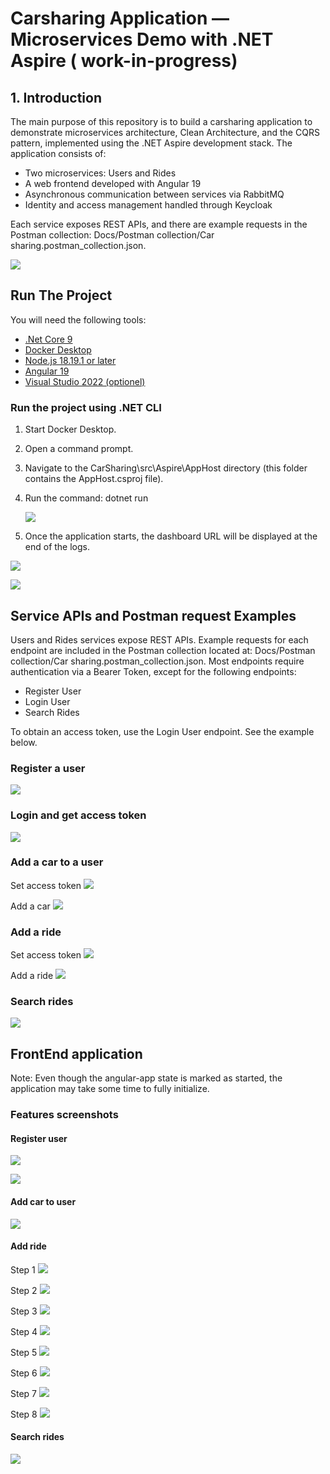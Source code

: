 # Carsharing Application — Microservices Demo with .NET Aspire ( work-in-progress)

## 1. Introduction

The main purpose of this repository is to build a carsharing application to demonstrate microservices architecture, Clean Architecture, and the CQRS pattern, implemented using the .NET Aspire development stack.
The application consists of:
- Two microservices: Users and Rides
- A web frontend developed with Angular 19
- Asynchronous communication between services via RabbitMQ
- Identity and access management handled through Keycloak

Each service exposes REST APIs, and there are example requests in the Postman collection: Docs/Postman collection/Car sharing.postman_collection.json.

![](Docs/Images/resources_graph.png)

## Run The Project
You will need the following tools:

* [.Net Core 9](https://dotnet.microsoft.com/en-us/download/dotnet/9.0)
* [Docker Desktop](https://www.docker.com/products/docker-desktop)
* [Node.js 18.19.1 or later](https://nodejs.org/en/download)
* [Angular 19](https://angular.dev/installation)
* [Visual Studio 2022 (optionel)](https://visualstudio.microsoft.com/downloads/)

### Run the project using .NET CLI

1. Start Docker Desktop.
3. Open a command prompt.
4. Navigate to the CarSharing\src\Aspire\AppHost directory (this folder contains the AppHost.csproj file).
5. Run the command: dotnet run
   
   ![](Docs/Images/run_dotnet_command.png)
   
7. Once the application starts, the dashboard URL will be displayed at the end of the logs.

![](Docs/Images/dashboard_url.png)

![](Docs/Images/resources_table.png)

## Service APIs and Postman request Examples

Users and Rides services expose REST APIs. Example requests for each endpoint are included in the Postman collection located at: Docs/Postman collection/Car sharing.postman_collection.json.
Most endpoints require authentication via a Bearer Token, except for the following endpoints:
- Register User
- Login User
- Search Rides

To obtain an access token, use the Login User endpoint. See the example below.

### Register a user

![](Docs/Images/register_user_api.png)

### Login and get access token

![](Docs/Images/get_access_token.png)

### Add a car to a user

Set access token
![](Docs/Images/set_bearer_token.png)

Add a car
![](Docs/Images/add_car_to_user.png)

### Add a ride

Set access token
![](Docs/Images/set_bearer_token.png)

Add a ride
![](Docs/Images/add_a_ride.png)

### Search rides

![](Docs/Images/search_for_rides.png)

## FrontEnd application

Note: Even though the angular-app state is marked as started, the application may take some time to fully initialize.

### Features screenshots

#### Register user

![](Docs/Images/register_user_step_1.png)

![](Docs/Images/register_user_step_2.png)

#### Add car to user

![](Docs/Images/add_a_car_to_user.png)

#### Add ride

Step 1
![](Docs/Images/publish_a_ride_step_1.png)

Step 2
![](Docs/Images/publish_a_ride_step_2.png)

Step 3
![](Docs/Images/publish_a_ride_step_3.png)

Step 4
![](Docs/Images/publish_a_ride_step_4.png)

Step 5
![](Docs/Images/publish_a_ride_step_5.png)

Step 6
![](Docs/Images/publish_a_ride_step_6.png)

Step 7
![](Docs/Images/publish_a_ride_step_7.png)

Step 8
![](Docs/Images/publish_a_ride_step_8.png)

#### Search rides

![](Docs/Images/search_a_ride.png)

